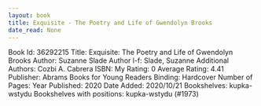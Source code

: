 ```yaml
---
layout: book
title: Exquisite - The Poetry and Life of Gwendolyn Brooks
date_read: None
---
```


Book Id: 36292215
Title: Exquisite: The Poetry and Life of Gwendolyn Brooks
Author: Suzanne Slade
Author l-f: Slade, Suzanne
Additional Authors: Cozbi A. Cabrera
ISBN: 
My Rating: 0
Average Rating: 4.41
Publisher: Abrams Books for Young Readers
Binding: Hardcover
Number of Pages: 
Year Published: 2020
Date Added: 2020/10/21
Bookshelves: kupka-wstydu
Bookshelves with positions: kupka-wstydu (#1973)

